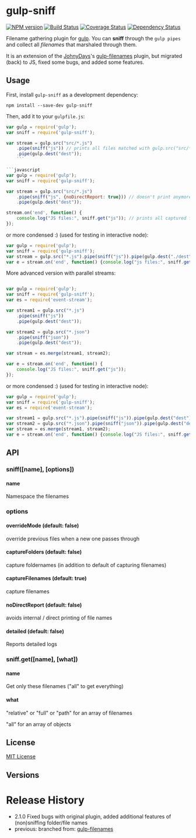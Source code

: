 
# gulp-sniff
[![NPM version][npm-image]][npm-url] [![Build Status][travis-image]][travis-url]  [![Coverage Status][coveralls-image]][coveralls-url] [![Dependency Status][depstat-image]][depstat-url]

Filename gathering plugin for [gulp](https://github.com/wearefractal/gulp). You can **sniff** through the ```gulp pipes``` and collect all _filenames_ that marshaled through them.

It is an extension of the [JohnyDays](https://github.com/johnydays)'s [gulp-filenames](https://www.npmjs.com/package/gulp-filenames) plugin, but migrated (back) to JS, fixed some bugs, and added some features.

## Usage

First, install `gulp-sniff` as a development dependency:

```shell
npm install --save-dev gulp-sniff
```

Then, add it to your `gulpfile.js`:

```javascript
var gulp = require('gulp');
var sniff = require('gulp-sniff');

var stream = gulp.src("src/*.js")
	.pipe(sniff("js")) // prints all files matched with gulp.src("src/*.js")
	.pipe(gulp.dest("dest"));
	```

```javascript
var gulp = require('gulp');
var sniff = require('gulp-sniff');

var stream = gulp.src("src/*.js")
	.pipe(sniff("js", {noDirectReport: true})) // doesn't print anymore
	.pipe(gulp.dest("dest"));

stream.on('end', function() {
	console.log("JS files:", sniff.get("js")); // prints all captured filenames
});
```

or more condensed :) (used for testing in interactive node):

```javascript
var gulp = require('gulp');
var sniff = require('gulp-sniff');
var stream = gulp.src("*.js").pipe(sniff("js")).pipe(gulp.dest("./dest"));
var e = stream.on('end', function() {console.log("js files:", sniff.get("js"));});
```

More advanced version with parallel streams:

```javascript

var gulp = require('gulp');
var sniff = require('gulp-sniff');
var es = require('event-stream');

var stream1 = gulp.src("*.js")
	.pipe(sniff("js"))
	.pipe(gulp.dest("dest"));

var stream2 = gulp.src("*.json")
	.pipe(sniff("json"))
	.pipe(gulp.dest("dest"));

var stream = es.merge(stream1, stream2);

var e = stream.on('end', function() {
	console.log("JS files:", sniff.get("js"));
});
```

or more condensed :) (used for testing in interactive node):

```javascript
var gulp = require('gulp');
var sniff = require('gulp-sniff');
var es = require('event-stream');

var stream1 = gulp.src("*.js").pipe(sniff("js")).pipe(gulp.dest("dest"));
var stream2 = gulp.src("*.json").pipe(sniff("json")).pipe(gulp.dest("dest"));
var stream = es.merge(stream1, stream2);
var e = stream.on('end', function() {console.log("JS files:", sniff.get("js"));});

```

## API

### sniff([name], [options])

#### name

Namespace the filenames

### options

#### overrideMode (default: false)

override previous files when a new one passes through

#### captureFolders (default: false)

capture foldernames (in addition to default of capturing filenames)

#### captureFilenames (default: true)

capture filenames

#### noDirectReport (default: false)

avoids internal / direct printing of file names

#### detailed (default: false)

Reports detailed logs

### sniff.get([name], [what])

#### name
Get only these filenames ("all" to get everything)

#### what

"relative" or "full" or "path" for an array of filenames

"all" for an array of objects

## License

[MIT License](http://en.wikipedia.org/wiki/MIT_License)

## Versions

# Release History
* 2.1.0 Fixed bugs with original plugin, added additional features of (non)sniffing folder/file names
* previous: branched from: [gulp-filenames](https://www.npmjs.com/package/gulp-filenames)

[npm-url]: https://npmjs.org/package/gulp-sniff
[npm-image]: https://badge.fury.io/js/gulp-sniff.png

[travis-url]: http://travis-ci.org/mprinc/gulp-sniff
[travis-image]: https://secure.travis-ci.org/mprinc/gulp-sniff.png?branch=master

[coveralls-url]: https://coveralls.io/r/mprinc/gulp-sniff
[coveralls-image]: https://coveralls.io/repos/mprinc/gulp-sniff/badge.png

[depstat-url]: https://david-dm.org/mprinc/gulp-sniff
[depstat-image]: https://david-dm.org/mprinc/gulp-sniff.png
